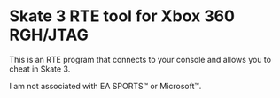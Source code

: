 # Skate 3 RTE tool for Xbox 360 RGH/JTAG
This is an RTE program that connects to your console and allows you to cheat in Skate 3.

I am not associated with EA SPORTS™ or Microsoft™.
